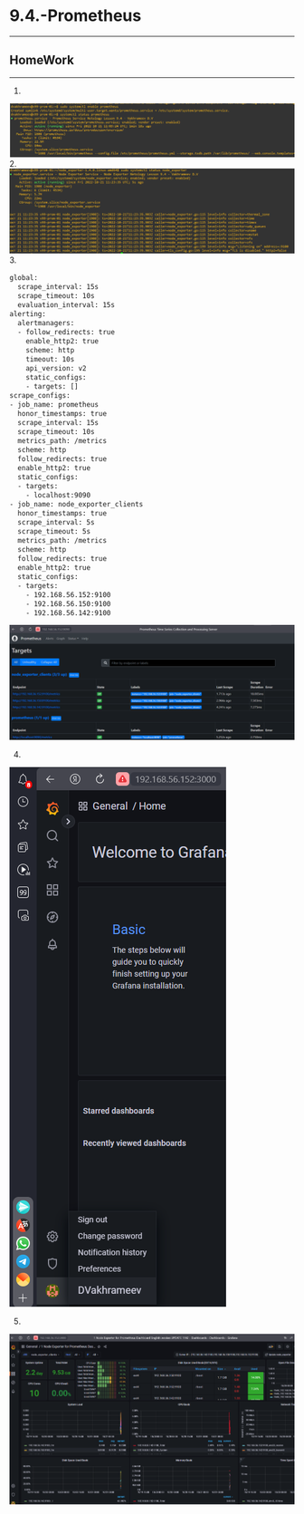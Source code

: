 # 9.4.-Prometheus

---

## HomeWork

---

1. 
![img.png](img.png)
2. 
![img_2.png](img_2.png)
3. 
```angular2html
global:
  scrape_interval: 15s
  scrape_timeout: 10s
  evaluation_interval: 15s
alerting:
  alertmanagers:
  - follow_redirects: true
    enable_http2: true
    scheme: http
    timeout: 10s
    api_version: v2
    static_configs:
    - targets: []
scrape_configs:
- job_name: prometheus
  honor_timestamps: true
  scrape_interval: 15s
  scrape_timeout: 10s
  metrics_path: /metrics
  scheme: http
  follow_redirects: true
  enable_http2: true
  static_configs:
  - targets:
    - localhost:9090
- job_name: node_exporter_clients
  honor_timestamps: true
  scrape_interval: 5s
  scrape_timeout: 5s
  metrics_path: /metrics
  scheme: http
  follow_redirects: true
  enable_http2: true
  static_configs:
  - targets:
    - 192.168.56.152:9100
    - 192.168.56.150:9100
    - 192.168.56.142:9100
```
![img_1.png](img_1.png)

4. 
![img_3.png](img_3.png)

5. 
![img_4.png](img_4.png)
